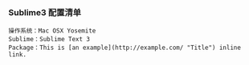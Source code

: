 ### Sublime3 配置清单

    操作系统：Mac OSX Yosemite
    Sublime：Sublime Text 3 
    Package：This is [an example](http://example.com/ "Title") inline link.